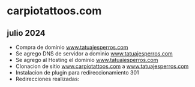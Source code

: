 # carpiotattoos.com

## julio 2024

* Compra de dominio www.tatuajesperros.com
* Se agrego DNS de servidor a dominio www.tatuajesperros.com
* Se agrego al Hosting el dominio www.tatuajesperros.com
* Clonacion de sitio www.carpiotattoos.com a www.tatuajesperros.com
* Instalacion de plugin para redireccionamiento 301
* Redirecciones realizadas: 

